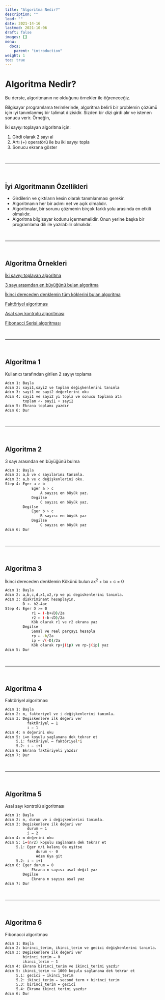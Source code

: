 ```yaml
---
title: "Algoritma Nedir?"
description: ""
lead: ""
date: 2021-14-16
lastmod: 2021-10-06
draft: false
images: []
menu:
  docs:
    parent: "introduction"
weight: 1
toc: true
---
```


# Algoritma Nedir?

Bu derste, algoritmanın ne olduğunu örnekler ile öğreneceğiz.

Bilgisayar programlama terimlerinde, algoritma belirli bir problemin çözümü için iyi tanımlanmış bir talimat dizisidir. Sizden bir dizi girdi alır ve istenen sonucu verir. Örneğin,

İki sayıyı toplayan algoritma için:

1. Girdi olarak 2 sayı al
2. Artı (+) operatörü ile bu iki sayıyı topla
3. Sonucu ekrana göster

&nbsp;
<hr>
&nbsp;

## İyi Algoritmanın Özellikleri

+ Girdilerin ve çıktıların kesin olarak tanımlanması gerekir.
+ Algoritmanın her bir adımı net ve açık olmalıdır.
+ Algoritmalar, bir sorunu çözmenin birçok farklı yolu arasında en etkili olmalıdır.
+ Algoritma bilgisayar kodunu içermemelidir. Onun yerine başka bir programlama dili ile yazılabilir olmalıdır.

&nbsp;
<hr>
&nbsp;

## Algoritma Örnekleri
[İki sayıyı toplayan algoritma](#algoritma-1) 

[3 sayı arasından en büyüğünü bulan algoritma](#algoritma-2)

[İkinci dereceden denklemin tüm köklerini bulan algoritma](#algoritma-3)

[Faktöriyel algoritması](#algoritma-4)

[Asal sayı kontrolü algoritması](#algoritma-5)

[Fibonacci Serisi algoritması](#algoritma-6)

&nbsp;
<hr>
&nbsp;

## Algoritma 1

Kullanıcı tarafından girilen 2 sayıyı toplama

```bash
Adım 1: Başla
Adım 2: sayi1,sayi2 ve toplam değişkenlerini tanımla
Adım 3: sayi1 ve sayi2 değerlerini oku
Adım 4: sayi1 ve sayi2 yi topla ve sonucu toplama ata
        toplam <- sayi1 + sayi2
Adım 5: Ekrana toplamı yazdır
Adım 6: Dur
```
&nbsp;
<hr>
&nbsp;

## Algoritma 2

3 sayı arasından en büyüğünü bulma

```bash
Adım 1: Başla
Adım 2: a,b ve c sayılarını tanımla.
Adım 3: a,b ve c değişkenlerini oku.
Step 4: Eger a > b
            Eger a > c
                A sayısı en büyük yaz.
            Degilse
                C sayısı en büyük yaz.
        Degilse
            Eger b > c
                B sayısı en büyük yaz
            Degilse
                C sayısı en büyük yaz  
Adım 6: Dur
```
&nbsp;
<hr>
&nbsp;

## Algoritma 3

İkinci dereceden denklemin Kökünü bulun ax<sup>2</sup> + bx + c = 0


```bash
Adım 1: Başla
Adım 2: a,b,c,d,x1,x2,rp ve pi degiskenlerini tanımla.
Adım 3: diskriminant hesaplayın.
        D <- b2-4ac
Step 4: Eger D >= 0
            r1 ← (-b+√D)/2a
            r2 ← (-b-√D)/2a
            Kök olarak r1 ve r2 ekrana yaz
        Degilse
            Sanal ve reel parçayı hesapla
            rp ← -b/2a
            ip ← √(-D)/2a
            Kök olarak rp+j(ip) ve rp-j(ip) yaz  
Adım 5: Dur
```
&nbsp;
<hr>
&nbsp;

## Algoritma 4

Faktöriyel algoritması


```bash
Adım 1: Başla
Adım 2: n, faktoriyel ve i değişkenlerini tanımla.
Adım 3: Degiskenlere ilk değeri ver
          faktöriyel ← 1
          i ← 1
Adım 4: n değerini oku
Adım 5: i=n koşulu saglanana dek tekrar et
     5.1: faktöriyel ← faktöriyel*i
     5.2: i ← i+1
Adım 6: Ekrana faktöriyeli yazdır
Adım 7: Dur
```

&nbsp;
<hr>
&nbsp;

## Algoritma 5

Asal sayı kontrolü algoritması


```bash
Adım 1: Başla
Adım 2: n, durum ve i değişkenlerini tanımla.
Adım 3: Degiskenlere ilk değeri ver
          durum ← 1
          i ← 2
Adım 4: n değerini oku
Adım 5: i=(n/2) koşulu saglanana dek tekrar et
     5.1: Eger n/i kalanı 0a eşitse
              durum <- 0
              Adım 6ya git
     5.2: i ← i+1
Adım 6: Eger durum = 0
            Ekrana n sayısı asal değil yaz
        Degilse
            Ekrana n sayısı asal yaz
Adım 7: Dur
```

&nbsp;
<hr>
&nbsp;

## Algoritma 6

Fibonacci algoritması


```bash
Adım 1: Başla 
Adım 2: birinci_terim, ikinci_terim ve gecici değişkenlerini tanımla. 
Adım 3: Degiskenlere ilk değeri ver
        birinci_terim ← 0 
        ikinci_terim ← 1 
Adım 4: Ekrana birinci_terim ve ikinci_terimi yazdır
Adım 5: ikinci_terim <= 1000 koşulu saglanana dek tekrar et
     5.1: gecici ← ikinci_terim 
     5.2: ikinci_terim ← second_term + birinci_terim 
     5.3: birinci_terim ← gecici 
     5.4: Ekrana ikinci terimi yazdır
Adım 6: Dur
```

